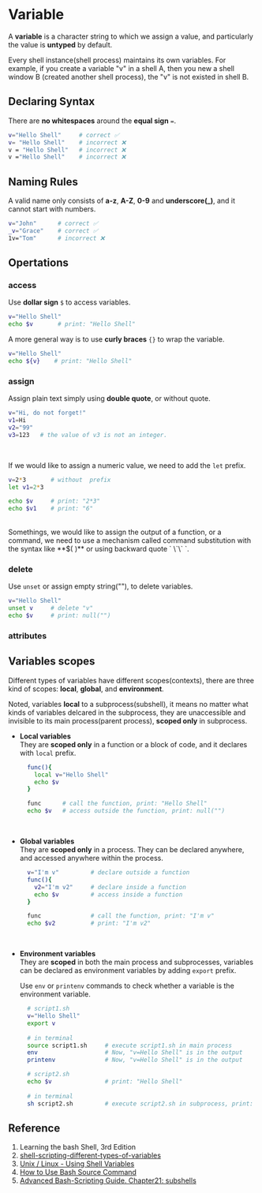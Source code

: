 # Variable
A **variable** is a character string to which we assign a value, and particularly the value is **untyped** by default. 

Every shell instance(shell process) maintains its own variables. For example, if you create a variable "v" in a shell A, then you new a shell window B (created another shell process), the "v" is not existed in shell B.

## Declaring Syntax
There are **no whitespaces** around the **equal sign** `=`.<br/>
```bash showLineNumbers
v="Hello Shell"     # correct ✅
v= "Hello Shell"    # incorrect ❌
v = "Hello Shell"   # incorrect ❌
v ="Hello Shell"    # incorrect ❌
```

## Naming Rules
A valid name only consists of **a-z**, **A-Z**, **0-9** and **underscore(_)**, and it cannot start with numbers.<br/>
```bash showLineNumbers
v="John"      # correct ✅
_v="Grace"    # correct ✅
1v="Tom"      # incorrect ❌
```

## Opertations
### access
Use **dollar sign** `$` to access variables.
```bash showLineNumbers
v="Hello Shell"
echo $v       # print: "Hello Shell"
```


A more general way is to use **curly braces** `{}` to wrap the variable.

```bash showLineNumbers
v="Hello Shell"
echo ${v}    # print: "Hello Shell"
```


### assign
Assign plain text simply using **double quote**, or without quote.
```bash showLineNumbers
v="Hi, do not forget!"
v1=Hi
v2="99"
v3=123   # the value of v3 is not an integer.
```

</br>

If we would like to assign a numeric value, we need to add the `let` prefix.
```bash showLineNumbers
v=2*3       # without  prefix
let v1=2*3  

echo $v     # print: "2*3"
echo $v1    # print: "6"
```

</br>
Somethings, we would like to assign the output of a function, or a command, we need to use a mechanism called command substitution with the syntax like **$(<command> )** or using backward quote ` \`<command>\` `.


### delete
Use `unset` or assign empty string(""), to delete variables.
```bash showLineNumbers
v="Hello Shell"
unset v     # delete "v"
echo $v     # print: null("")
```

### attributes


## Variables scopes
Different types of variables have different scopes(contexts), there are three kind of scopes:
**local**, **global**, and **environment**.

Noted, variables **local** to a subprocess(subshell), it means no matter what kinds of variables delcared in the subprocess, they are unaccessible and invisible to its main process(parent process), **scoped only** in subprocess.

- **Local variables**<br/>
They are **scoped only** in a function or a block of code, and it declares with `local` prefix.

  ```bash showLineNumbers
    func(){
      local v="Hello Shell"
      echo $v               
    }

    func      # call the function, print: "Hello Shell"             
    echo $v   # access outside the function, print: null("")
  ```
    
<br/>

- **Global variables**<br/>
They are **scoped only** in a process. They can be declared anywhere, and accessed anywhere within the process.

  ```bash showLineNumbers
    v="I'm v"         # declare outside a function
    func(){
      v2="I'm v2"     # declare inside a function
      echo $v         # access inside a function
    }

    func              # call the function, print: "I'm v"     
    echo $v2          # print: "I'm v2"
  ```

<br/>

- **Environment variables**<br/>
  They are **scoped** in both the main process and subprocesses, variables can be declared as environment variables by adding `export` prefix.

  Use ` env ` or ` printenv ` commands to check whether a variable is the environment variable.
    ```bash showLineNumbers
      # script1.sh
      v="Hello Shell"
      export v
      
      # in terminal
      source script1.sh     # execute script1.sh in main process
      env                   # Now, "v=Hello Shell" is in the output
      printenv              # Now, "v=Hello Shell" is in the output

      # script2.sh
      echo $v               # print: "Hello Shell"
      
      # in terminal
      sh script2.sh         # execute script2.sh in subprocess, print: "v=Hello Shell"
    ```

## Reference
1. Learning the bash Shell, 3rd Edition
2. [shell-scripting-different-types-of-variables](https://www.geeksforgeeks.org/shell-scripting-different-types-of-variables/)
3. [Unix / Linux - Using Shell Variables](https://www.tutorialspoint.com/unix/unix-using-variables.htm)
4. [How to Use Bash Source Command](https://linuxhint.com/bash_source_example/)
5. [Advanced Bash-Scripting Guide. Chapter21: subshells](https://tldp.org/LDP/abs/html/subshells.html)
